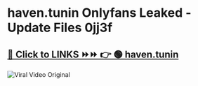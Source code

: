 
 # haven.tunin Onlyfans Leaked - Update Files 0jj3f

## <h2><a href="https://clipsfans.com/haven.tunin&ref=git">🔗 Click to LINKS ⏩⏩ 👉 🟢 haven.tunin </a></h2>

<a href="https://clipsfans.com/haven.tunin&ref=git" rel="nofollow" data-target="animated-image.originalLink"><img src="https://i.ibb.co.com/xMMVF88/686577567.gif" alt="Viral Video Original" style="max-width: 100%; display: inline-block;" data-target="animated-image.originalImage"></a>

